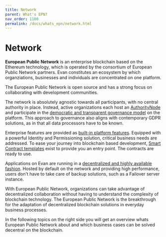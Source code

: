 ```yaml
---
title: Network
parent: What's EPN?
nav_order: 1100
permalink: /docs/whats_epn/network.html
---
```


# Network

 **European Public Network** is an enterprise blockchain based on the Ethereum technology, which is operated by the consortium of European Public Network partners. Evan constitutes an ecosystem by which organziations, businesses and individuals are concentrated on one platform.

The European Public Network is open source and has a strong focus on collaborating with development communities.

The network is absolutely agnostic towards all participants, with no central authority in place. Instead, active organizations each host an [AuthorityNode](/docs/how_it_works/authoritynode.html) and participate in the [democratic and transparent governance model](/docs/how_it_works/governance.html) on the platform. This approach to governance also aligns with contemporary GDPR solutions, as in that all data processors have to be known.

Enterprise features are provided as [built-in platform features](/docs/whats_epn/corefeatures.html). Equipped with a powerful Identity and Permissioning solution, critical business needs are addressed.
To ease your journey into blockchain based development, [Smart Contract templates](/docs/developers/tooling/deployment.html) exist to provide you an entry point. The contracts are ready to use.

Applications on Evan are running in a [decentralized and highly available fashion](/docs/developers/ui/basics.html). Hosted by default on the network and providing high performance, users don't have to take care of backup solutions, such as a Failover server instance.

With European Public Network, organizations can take advantage of decentralized collaboration without having to understand the complexity of blockchain technology. The European Public Network is the breakthrough for the adaptation of decentralized blockchain solutions in everyday business processes.

In the following topics on the right side you will get an overview whats European Public Network about and which business cases can be solved decentral on the blockchain.

